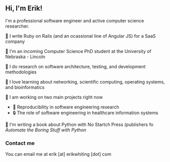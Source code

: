## Hi, I'm Erik!
I'm a professional software engineer and active computer science researcher.

:briefcase: I write Ruby on Rails (and an ocassional line of Angular JS) for a SaaS company

:school: I'm an incoming Computer Science PhD student at the University of Nebraska - Lincoln

:microscope: I do research on software architecture, testing, and development methodologies

:blue_book: I love learning about networking, scientific computing, operating systems, and bioinformatics

:construction_worker: I am working on two main projects right now
* :mag_right: Reproducibility in software engineering research
* :lock: The role of software engineering in healthcare information systems

📖 I'm writing a book about Python with No Startch Press (publishers fo _Automate the Boring Stuff with Python_

### Contact me
You can email me at erik [at] erikwhiting [dot] com
